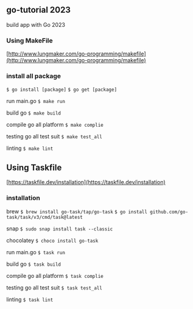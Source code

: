 ## go-tutorial 2023

build app with Go 2023

### Using MakeFile

[http://www.lungmaker.com/go-programming/makefile](http://www.lungmaker.com/go-programming/makefile)

### install all package

`$ go install [package]`
`$ go get [package]`

run main.go
`$ make run`

build go
`$ make build`

compile go all platform
`$ make complie`

testing go all test suit
`$ make test_all`

linting
`$ make lint`

## Using Taskfile

[https://taskfile.dev/installation](https://taskfile.dev/installation)

### installation

brew
`$ brew install go-task/tap/go-task`
`$ go install github.com/go-task/task/v3/cmd/task@latest`

snap
`$ sudo snap install task --classic`

chocolatey
`$ choco install go-task`

run main.go
`$ task run`

build go
`$ task build`

compile go all platform
`$ task complie`

testing go all test suit
`$ task test_all`

linting
`$ task lint`
